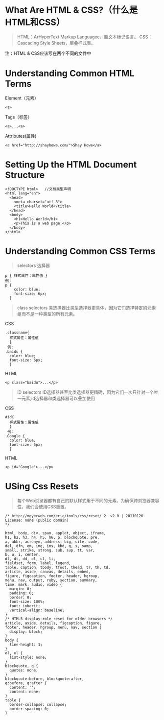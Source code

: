 # What Are HTML & CSS?（什么是HTML和CSS）
>HTML：ArHyperText Markup Languagee，超文本标记语言。
>CSS：Cascading Style Sheets，层叠样式表。

注：HTML & CSS应该写在两个不同的文件中

# Understanding Common HTML Terms
Element（元素）

    <a>
    
Tags（标签）

    <a>...<a>
    
Attributes(属性)

    <a href="http://shayhowe.com/">Shay Howe</a>

# Setting Up the HTML Document Structure
    <!DOCTYPE html>   //文档类型声明
    <html lang="en">
      <head>
        <meta charset="utf-8">
        <title>Hello World</title>
      </head>
      <body>
        <h1>Hello World</h1>
        <p>This is a web page.</p>
      </body>
    </html>

# Understanding Common CSS Terms
>selectors 选择器

    p { 样式属性：属性值 }
    例：
    p {
        color: blue;
        font-size: 6px;
      }
      
>class selectors
类选择器比类型选择器更具体，因为它们选择特定的元素组而不是一种类型的所有元素。

CSS

    .classname{
      样式属性：属性值
      }
     例：
    .baidu {
      color: blue;
      font-size: 6px;
      }
HTML

    <p class="baidu">...</p>

>ID selectors
ID选择器甚至比类选择器更精确，因为它们一次只针对一个唯一元素,id选择器和类选择器可以叠加使用

 CSS

    #id{
      样式属性：属性值
      }
     例：
    .Google {
      color: blue;
      font-size: 6px;
      }
HTML

    <p id="Google">...</p>
    
# USing Css Resets
>每个Web浏览器都有自己的默认样式用于不同的元素。为确保跨浏览器兼容性，我们会使用CSS重置。

    /* http://meyerweb.com/eric/tools/css/reset/ 2. v2.0 | 20110126
    License: none (public domain)
    */

    html, body, div, span, applet, object, iframe,
    h1, h2, h3, h4, h5, h6, p, blockquote, pre,
    a, abbr, acronym, address, big, cite, code,
    del, dfn, em, img, ins, kbd, q, s, samp,
    small, strike, strong, sub, sup, tt, var,
    b, u, i, center,
    dl, dt, dd, ol, ul, li,
    fieldset, form, label, legend,
    table, caption, tbody, tfoot, thead, tr, th, td,
    article, aside, canvas, details, embed,
    figure, figcaption, footer, header, hgroup,
    menu, nav, output, ruby, section, summary,
    time, mark, audio, video {
      margin: 0;
      padding: 0;
      border: 0;
      font-size: 100%;
      font: inherit;
      vertical-align: baseline;
    }
    /* HTML5 display-role reset for older browsers */
    article, aside, details, figcaption, figure,
    footer, header, hgroup, menu, nav, section {
      display: block;
    }
    body {
      line-height: 1;
    }
    ol, ul {
      list-style: none;
    }
    blockquote, q {
      quotes: none;
    }
    blockquote:before, blockquote:after,
    q:before, q:after {
      content: '';
      content: none;
    }
    table {
      border-collapse: collapse;
      border-spacing: 0;
    }









    



